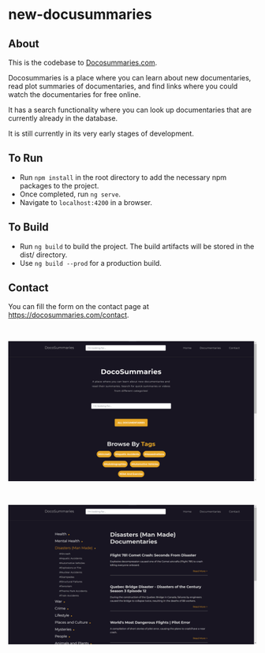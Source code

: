 # new-docusummaries

## About 

This is the codebase to [Docosummaries.com](https://docosummaries.com/).

Docosummaries is a place where you can learn about new documentaries, read plot summaries of documentaries, and find links where you could watch the documentaries for free online.

It has a search functionality where you can look up documentaries that are currently already in the database.

It is still currently in its very early stages of development.

## To Run

* Run `npm install` in the root directory to add the necessary npm packages to the project.
* Once completed, run `ng serve`.
* Navigate to `localhost:4200` in a browser.

## To Build

* Run `ng build` to build the project. The build artifacts will be stored in the dist/ directory. 
* Use `ng build --prod` for a production build.

## Contact

You can fill the form on the contact page at https://docosummaries.com/contact.

<br>

![alt text](src/assets/images/doco1.png)

<br>

![alt text](src/assets/images/doco2.png)
